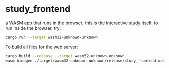 # study_frontend

a WASM app that runs in the browser. this is the interactive study itself. to run inside the browser, try:

```sh
cargo run --target wasm32-unknown-unknown
```

To build all files for the web server:

```sh
cargo build --release --target wasm32-unknown-unknown
wasm-bindgen ./target/wasm32-unknown-unknown/release/study_frontend.wasm --target web --out-dir ../docs --no-typescript
```
